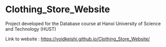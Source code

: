 # Clothing_Store_Website

Project developed for the Database course at Hanoi University of Science and Technology (HUST)

Link to website : <https://voidkeishi.github.io/Clothing_Store_Website/>
